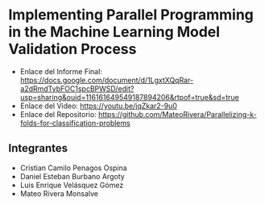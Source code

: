 # Implementing Parallel Programming in the Machine Learning Model Validation Process
- Enlace del Informe Final: https://docs.google.com/document/d/1LgxtXQqRar-a2dRmdTybFOC1spcBPWSD/edit?usp=sharing&ouid=116161649549187894206&rtpof=true&sd=true
- Enlace del Video: https://youtu.be/jqZkar2-9u0
- Enlace del Repositorio: https://github.com/MateoRivera/Parallelizing-k-folds-for-classification-problems


## Integrantes
- Cristian Camilo Penagos Ospina
- Daniel Esteban Burbano Argoty
- Luis Enrique Velásquez Gómez
- Mateo Rivera Monsalve
